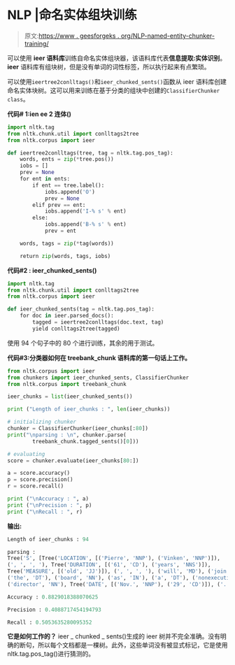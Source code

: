 # NLP |命名实体组块训练

> 原文:[https://www . geesforgeks . org/NLP-named-entity-chunker-training/](https://www.geeksforgeeks.org/nlp-named-entity-chunker-training/)

可以使用 **ieer 语料库**训练自命名实体组块器，该语料库代表**信息提取:实体识别**。 **ieer** 语料库有组块树，但是没有单词的词性标签，所以执行起来有点繁琐。

可以使用`ieertree2conlltags()`和`ieer_chunked_sents()`函数从 ieer 语料库创建命名实体块树。这可以用来训练在基于分类的组块中创建的`ClassifierChunker class`。

**代码# 1:ien ee 2 连体()**

```py
import nltk.tag
from nltk.chunk.util import conlltags2tree
from nltk.corpus import ieer

def ieertree2conlltags(tree, tag = nltk.tag.pos_tag):
    words, ents = zip(*tree.pos())
    iobs = []
    prev = None
    for ent in ents:
        if ent == tree.label():
            iobs.append('O')
            prev = None
        elif prev == ent:
            iobs.append('I-% s' % ent)
        else:
            iobs.append('B-% s' % ent)
            prev = ent

    words, tags = zip(*tag(words))

    return zip(words, tags, iobs)
```

**代码#2 : ieer_chunked_sents()**

```py
import nltk.tag
from nltk.chunk.util import conlltags2tree
from nltk.corpus import ieer

def ieer_chunked_sents(tag = nltk.tag.pos_tag):
    for doc in ieer.parsed_docs():
        tagged = ieertree2conlltags(doc.text, tag)
        yield conlltags2tree(tagged)
```

使用 94 个句子中的 80 个进行训练，其余的用于测试。

**代码#3:分类器如何在 treebank_chunk 语料库的第一句话上工作。**

```py
from nltk.corpus import ieer
from chunkers import ieer_chunked_sents, ClassifierChunker
from nltk.corpus import treebank_chunk

ieer_chunks = list(ieer_chunked_sents())

print ("Length of ieer_chunks : ", len(ieer_chunks))

# initializing chunker
chunker = ClassifierChunker(ieer_chunks[:80])
print("\nparsing : \n", chunker.parse(
        treebank_chunk.tagged_sents()[0]))

# evaluating
score = chunker.evaluate(ieer_chunks[80:])

a = score.accuracy()
p = score.precision()
r = score.recall()

print ("\nAccuracy : ", a)
print ("\nPrecision : ", p)
print ("\nRecall : ", r)
```

**输出:**

```py
Length of ieer_chunks : 94

parsing : 
Tree('S', [Tree('LOCATION', [('Pierre', 'NNP'), ('Vinken', 'NNP')]),
(', ', ', '), Tree('DURATION', [('61', 'CD'), ('years', 'NNS')]),
Tree('MEASURE', [('old', 'JJ')]), (', ', ', '), ('will', 'MD'), ('join', 'VB'), 
('the', 'DT'), ('board', 'NN'), ('as', 'IN'), ('a', 'DT'), ('nonexecutive', 'JJ'),
('director', 'NN'), Tree('DATE', [('Nov.', 'NNP'), ('29', 'CD')]), ('.', '.')])

Accuracy : 0.8829018388070625

Precision : 0.4088717454194793

Recall : 0.5053635280095352

```

**它是如何工作的？**
ieer _ chunked _ sents()生成的 ieer 树并不完全准确。没有明确的断句，所以每个文档都是一棵树。此外，这些单词没有被显式标记，它是使用 nltk.tag.pos_tag()进行猜测的。